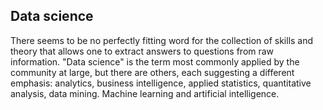 ## Data science

There seems to be no perfectly fitting word for the collection of skills and theory that allows one to extract answers to questions from raw information. "Data science" is the term most commonly applied by the community at large, but there are others, each suggesting a different emphasis: analytics, business intelligence, applied statistics, quantitative analysis, data mining. Machine learning and artificial intelligence.
